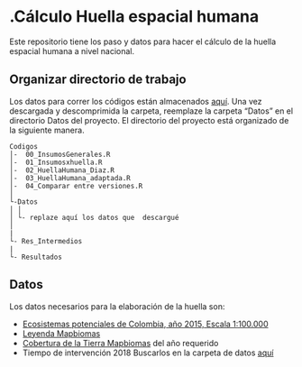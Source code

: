 .Cálculo Huella espacial humana
================

Este repositorio tiene los paso y datos para hacer el cálculo de la huella espacial humana a nivel nacional. 


## Organizar directorio de trabajo

Los datos para correr los códigos están almacenados
[aquí](https://drive.google.com/file/d/1YQjFb3u8uJ7UmWHlNncM_UXtJ_gJcOmz/view?usp=drive_link).
Una vez descargada y descomprimida la carpeta, reemplaze la carpeta “Datos” en el directorio Datos del proyecto.
El directorio del proyecto está organizado de la siguiente manera.

    Codigos
    │-  00_InsumosGenerales.R
    │-  01_Insumosxhuella.R
    │-  02_HuellaHumana_Diaz.R
    │-  03_HuellaHumana_adaptada.R
    │-  04_Comparar entre versiones.R
    │    
    └-Datos
    │ │
    │ └- replaze aquí los datos que  descargué 
    │ 
    |
    └- Res_Intermedios
    |
    └- Resultados

## Datos

Los datos necesarios para la elaboración de la huella son:

- [Ecosistemas potenciales de Colombia, año 2015, Escala 1:100.000]( https://geonetwork.humboldt.org.co/geonetwork/srv/spa/catalog.search#/metadata/08b22fe2-5c4a-4b7a-89a8-ed6ea5d9cbdb)
- [Leyenda Mapbiomas](https://colombia.mapbiomas.org/wp-content/uploads/sites/3/2024/11/Codigo-de-la-Leyenda-coleccion-2-1.pdf)
- [Cobertura de la Tierra Mapbiomas](https://colombia.mapbiomas.org/wp-content/uploads/sites/3/2024/11/Codigo-de-la-Leyenda-coleccion-2-1.pdf) del año requerido
- Tiempo de intervención 2018 Buscarlos en la carpeta de datos [aquí](https://drive.google.com/file/d/1YQjFb3u8uJ7UmWHlNncM_UXtJ_gJcOmz/view?usp=drive_link)

